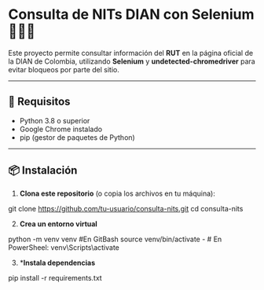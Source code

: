 # Consulta de NITs DIAN con Selenium 🧾🇨🇴

Este proyecto permite consultar información del **RUT** en la página oficial de la DIAN de Colombia, utilizando **Selenium** y **undetected-chromedriver** para evitar bloqueos por parte del sitio.

---

## 🚀 Requisitos

- Python 3.8 o superior
- Google Chrome instalado
- pip (gestor de paquetes de Python)

---

## 📦 Instalación

1. **Clona este repositorio** (o copia los archivos en tu máquina):

git clone https://github.com/tu-usuario/consulta-nits.git
cd consulta-nits

2. **Crea un entorno virtual** 

python -m venv venv
#En GitBash source venv/bin/activate -  # En PowerSheel: venv\Scripts\activate

3. ***Instala dependencias**

pip install -r requirements.txt
